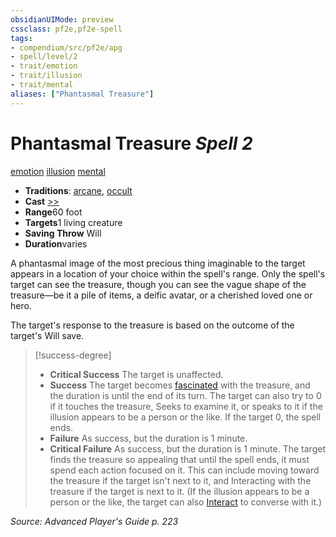 ```yaml
---
obsidianUIMode: preview
cssclass: pf2e,pf2e-spell
tags:
- compendium/src/pf2e/apg
- spell/level/2
- trait/emotion
- trait/illusion
- trait/mental
aliases: ["Phantasmal Treasure"]
---
```

# Phantasmal Treasure *Spell 2*   
[emotion](/rules/traits/emotion.md)  [illusion](/rules/traits/illusion.md)  [mental](/rules/traits/mental.md)  

- **Traditions**: [arcane](/rules/traits/arcane.md), [occult](/rules/traits/occult.md)
- **Cast** [>>](/rules/core-rulebook/chapter-9-playing-the-game.md#Actions "Two-Action") 
- **Range**60 foot
- **Targets**1 living creature
- **Saving Throw** Will
- **Duration**varies

A phantasmal image of the most precious thing imaginable to the target appears in a location of your choice within the spell's range. Only the spell's target can see the treasure, though you can see the vague shape of the treasure—be it a pile of items, a deific avatar, or a cherished loved one or hero.

The target's response to the treasure is based on the outcome of the target's Will save.

> [!success-degree] 
> - **Critical Success** The target is unaffected.
> - **Success** The target becomes [fascinated](/rules/conditions.md#Fascinated) with the treasure, and the duration is until the end of its turn. The target can also try to 0 if it touches the treasure, Seeks to examine it, or speaks to it if the illusion appears to be a person or the like. If the target 0, the spell ends.
> - **Failure** As success, but the duration is 1 minute.
> - **Critical Failure** As success, but the duration is 1 minute. The target finds the treasure so appealing that until the spell ends, it must spend each action focused on it. This can include moving toward the treasure if the target isn't next to it, and Interacting with the treasure if the target is next to it. (If the illusion appears to be a person or the like, the target can also [Interact](/rules/actions/interact.md) to converse with it.)

*Source: Advanced Player's Guide p. 223*